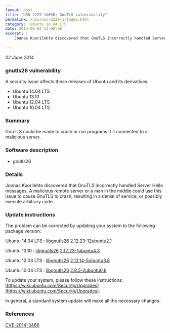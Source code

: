 ```yaml
---
layout: post
title: "USN-2229-1&#58; GnuTLS vulnerability"
permalink: /usn/usn-2229-1/index.html
category:  Ubuntu 10.04 LTS
date: 2014-06-02 12:00:00
excerpt: |
    Joonas Kuorilehto discovered that GnuTLS incorrectly handled Server Hello messages. A malicious remote server or a man in the middle could use this issue to cause GnuTLS to crash, resulting in a denial of service, or possibly execute arbitrary code. 
    
--- 
```

 
 

*02 June 2014*

### gnutls26 vulnerability

A security issue affects these releases of Ubuntu and its derivatives:

* Ubuntu 14.04 LTS
* Ubuntu 13.10
* Ubuntu 12.04 LTS
* Ubuntu 10.04 LTS

### Summary

GnuTLS could be made to crash or run programs if it connected to a malicious server.

### Software description

* gnutls26 

### Details

Joonas Kuorilehto discovered that GnuTLS incorrectly handled Server Hello messages. A malicious remote server or a man in the middle could use this issue to cause GnuTLS to crash, resulting in a denial of service, or possibly execute arbitrary code. 

### Update instructions

The problem can be corrected by updating your system to the following package version:

Ubuntu 14.04 LTS
 : [libgnutls26](https://launchpad.net/ubuntu/+source/gnutls26) <span> [2.12.23-12ubuntu2.1](https://launchpad.net/ubuntu/+source/gnutls26/2.12.23-12ubuntu2.1) </span> 

Ubuntu 13.10
 : [libgnutls26](https://launchpad.net/ubuntu/+source/gnutls26) <span> [2.12.23-1ubuntu4.3](https://launchpad.net/ubuntu/+source/gnutls26/2.12.23-1ubuntu4.3) </span> 

Ubuntu 12.04 LTS
 : [libgnutls26](https://launchpad.net/ubuntu/+source/gnutls26) <span> [2.12.14-5ubuntu3.8](https://launchpad.net/ubuntu/+source/gnutls26/2.12.14-5ubuntu3.8) </span> 

Ubuntu 10.04 LTS
 : [libgnutls26](https://launchpad.net/ubuntu/+source/gnutls26) <span> [2.8.5-2ubuntu0.6](https://launchpad.net/ubuntu/+source/gnutls26/2.8.5-2ubuntu0.6) </span> 

To update your system, please follow these instructions: [https://wiki.ubuntu.com/Security/Upgrades](https://wiki.ubuntu.com/Security/Upgrades).

In general, a standard system update will make all the necessary changes. 

### References

 
 [CVE-2014-3466](http://people.ubuntu.com/~ubuntu-security/cve/CVE-2014-3466)
 

